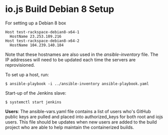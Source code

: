 # io.js Build Debian 8 Setup

For setting up a Debian 8 box

```text
Host test-rackspace-debian8-x64-1
  HostName 23.253.109.216
Host test-rackspace-debian8-x64-2
  HostName 104.239.140.184
```

Note that these hostnames are also used in the *ansible-inventory* file. The IP addresses will need to be updated each time the servers are reprovisioned.

To set up a host, run:

```text
$ ansible-playbook -i ../ansible-inventory ansible-playbook.yaml
```

Start-up of the Jenkins slave:

```text
$ systemctl start jenkins
``` 

**Users**: The ansible-vars.yaml file contains a list of users who's GitHub public keys are pulled and placed into authorized_keys for both root and iojs users. This file should be updates when new users are added to the build project who are able to help maintain the containerized builds.

